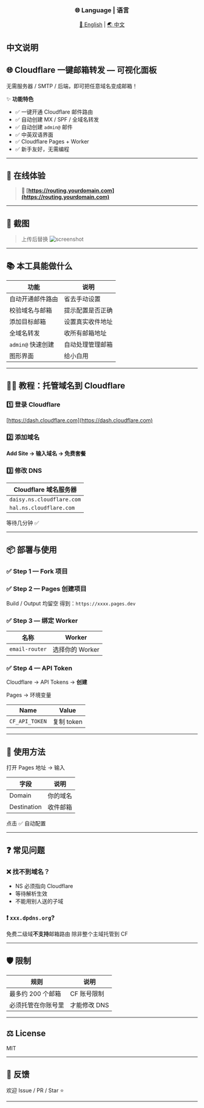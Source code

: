 <div align="center">

### 🌐 Language | 语言

[🌟 English](README.md) | [🌏 中文](README_CN.md) 

</div>

## 中文说明

## 🌐 Cloudflare 一键邮箱转发 — 可视化面板

无需服务器 / SMTP / 后端，即可把任意域名变成邮箱！

✨ **功能特色**

* ✅ 一键开通 Cloudflare 邮件路由
* ✅ 自动创建 MX / SPF / 全域名转发
* ✅ 自动创建 `admin@` 邮件
* ✅ 中英双语界面
* ✅ Cloudflare Pages + Worker
* ✅ 新手友好，无需编程

---

## 🚀 在线体验

> **🔗 [https://routing.yourdomain.com](https://routing.yourdomain.com)**

---

## 📸 截图

> 上传后替换
> ![screenshot](assets/demo.png)

---

## 📚 本工具能做什么

| 功能            | 说明       |
| ------------- | -------- |
| 自动开通邮件路由      | 省去手动设置   |
| 校验域名与邮箱       | 提示配置是否正确 |
| 添加目标邮箱        | 设置真实收件地址 |
| 全域名转发         | 收所有邮箱地址  |
| `admin@` 快速创建 | 自动处理管理邮箱 |
| 图形界面          | 给小白用     |

---

## 🧑‍🏫 教程：托管域名到 Cloudflare

### 1️⃣ 登录 Cloudflare

[https://dash.cloudflare.com](https://dash.cloudflare.com)

### 2️⃣ 添加域名

**Add Site → 输入域名 → 免费套餐**

### 3️⃣ 修改 DNS

| Cloudflare 域名服务器          |
| ------------------------- |
| `daisy.ns.cloudflare.com` |
| `hal.ns.cloudflare.com`   |

等待几分钟 ✅

---

## 📦 部署与使用

### ✅ Step 1 — Fork 项目

### ✅ Step 2 — Pages 创建项目

Build / Output 均留空
得到：`https://xxxx.pages.dev`

### ✅ Step 3 — 绑定 Worker

| 名称             | Worker      |
| -------------- | ----------- |
| `email-router` | 选择你的 Worker |

### ✅ Step 4 — API Token

Cloudflare → API Tokens → **创建**

Pages → 环境变量

| Name           | Value    |
| -------------- | -------- |
| `CF_API_TOKEN` | 复制 token |

---

## 🎯 使用方法

打开 Pages 地址 → 输入

| 字段          | 说明   |
| ----------- | ---- |
| Domain      | 你的域名 |
| Destination | 收件邮箱 |

点击 ✅ 自动配置

---

## ❓ 常见问题

### ❌ 找不到域名？

* NS 必须指向 Cloudflare
* 等待解析生效
* 不能用别人送的子域

### ❗ `xxx.dpdns.org`?

免费二级域**不支持**邮箱路由
除非整个主域托管到 CF

---

## 🛡️ 限制

| 规则          | 说明       |
| ----------- | -------- |
| 最多约 200 个邮箱 | CF 账号限制  |
| 必须托管在你账号里   | 才能修改 DNS |

---

## ⚖️ License

MIT

---

## 💬 反馈

欢迎 Issue / PR / Star ⭐

---
